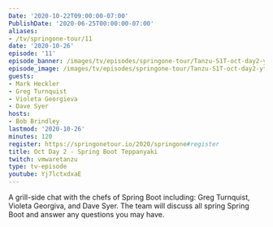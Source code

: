 ```yaml
---
Date: '2020-10-22T09:00:00-07:00'
PublishDate: '2020-06-25T00:00:00-07:00'
aliases:
- /tv/springone-tour/11
date: '2020-10-26'
episode: '11'
episode_banner: /images/tv/episodes/springone-tour/Tanzu-S1T-oct-day2-yt.jpg
episode_image: /images/tv/episodes/springone-tour/Tanzu-S1T-oct-day2-yt.jpg
guests:
- Mark Heckler
- Greg Turnquist
- Violeta Georgieva
- Dave Syer
hosts:
- Bob Brindley
lastmod: '2020-10-26'
minutes: 120
register: https://springonetour.io/2020/springone#register
title: Oct Day 2 - Spring Boot Teppanyaki
twitch: vmwaretanzu
type: tv-episode
youtube: Yj7lctxdxaE
---
```


A grill-side chat with the chefs of Spring Boot including: Greg Turnquist, Violeta Georgiva, and Dave Syer. The team will discuss all spring Spring Boot and answer any questions you may have.